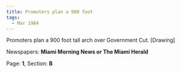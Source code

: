 ```yaml
---  
title: Promoters plan a 900 foot  
tags:  
  - Mar 1984  
---  
```

  
Promoters plan a 900 foot tall arch over Government Cut. [Drawing]  
  
Newspapers: **Miami Morning News or The Miami Herald**  
  
Page: **1**, Section: **B** 
